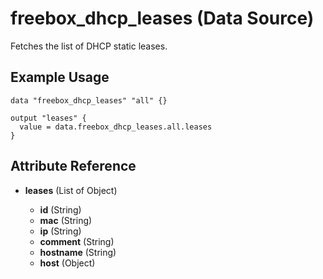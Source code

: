 # freebox_dhcp_leases (Data Source)

Fetches the list of DHCP static leases.

## Example Usage

```hcl
data "freebox_dhcp_leases" "all" {}

output "leases" {
  value = data.freebox_dhcp_leases.all.leases
}
````

## Attribute Reference

* **leases** (List of Object)

  * **id** (String)
  * **mac** (String)
  * **ip** (String)
  * **comment** (String)
  * **hostname** (String)
  * **host** (Object)
